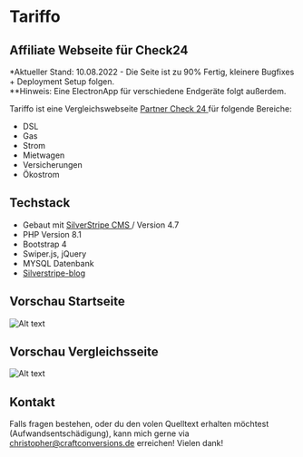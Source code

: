 # Tariffo

## Affiliate Webseite für Check24

\*Aktueller Stand: 10.08.2022 - Die Seite ist zu 90% Fertig, kleinere Bugfixes + Deployment Setup folgen.<br />
\*\*Hinweis: Eine ElectronApp für verschiedene Endgeräte folgt außerdem.

Tariffo ist eine Vergleichswebseite [Partner Check 24 ](https://www.check24.net/?pid=203550/) für folgende Bereiche:

- DSL
- Gas
- Strom
- Mietwagen
- Versicherungen
- Ökostrom

## Techstack

- Gebaut mit [SilverStripe CMS ](https://www.silverstripe.org/) / Version 4.7
- PHP Version 8.1
- Bootstrap 4
- Swiper.js, jQuery
- MYSQL Datenbank
- [Silverstripe-blog ](https://github.com/silverstripe/silverstripe-blog/)

## Vorschau Startseite

![Alt text](https://craftconversions.de/wp-content/uploads/2022/08/fffffff.jpg "Startseite")

## Vorschau Vergleichsseite

![Alt text](https://craftconversions.de/wp-content/uploads/2022/08/bbbbbbbb.jpg "Vergleichsseite")

## Kontakt

Falls fragen bestehen, oder du den volen Quelltext erhalten möchtest (Aufwandsentschädigung), kann mich gerne via  [christopher@craftconversions.de](mailto:christopher@craftconversions.de)
erreichen! Vielen dank!

